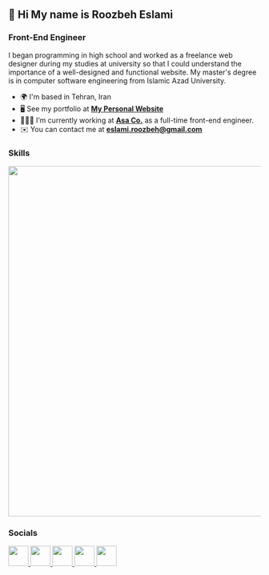 ## 👋 Hi My name is Roozbeh Eslami
### Front-End Engineer

I began programming in high school and worked as a freelance web designer during my studies at university so that I could understand the importance of a well-designed and functional website. My master's degree is in computer software engineering from Islamic Azad University.

*   🌍  I'm based in Tehran, Iran
*   🖥️  See my portfolio at **[My Personal Website](http://www.roozbeheslami.com)**
*   👨🏻‍💻  I’m currently working at **[Asa Co.](https://asax.ir)** as a full-time front-end engineer.
*   ✉️  You can contact me at **[eslami.roozbeh@gmail.com](mailto:eslami.roozbeh@gmail.com)**

### Skills
<p align="left">
  <img src="https://skillicons.dev/icons?i=js,ts,vue,nuxtjs,react,nextjs,html,css,sass,webpack,docker,git,bootstrap,materialui,tailwind" width="700"  />
</p>
                    
### Socials

<p align="left">
  <a href="https://www.codepen.io/roozbeheslami" target="_blank">
    <img src="https://skillicons.dev/icons?i=codepen" width="40" height="40"/>
  </a>
  <a href="https://discord.com/users/Roozbeh Eslami#5542" target="_blank">
    <img src="https://skillicons.dev/icons?i=discord" width="40" height="40"/>
  </a>
  <a href="http://www.instagram.com/roosbeh" target="_blank">
    <img src="https://skillicons.dev/icons?i=instagram" width="40" height="40"/>
  </a>
  <a href="https://www.linkedin.com/in/roozbeheslami" target="_blank">
    <img src="https://skillicons.dev/icons?i=linkedin" width="40" height="40"/>
  </a>
  <a href="https://www.twitter.com/roozbeh_eslami" target="_blank">
    <img src="https://skillicons.dev/icons?i=twitter" width="40" height="40"/>
  </a>
</p>

<!---
roozbeheslami/roozbeheslami is a ✨ special ✨ repository because its `README.md` (this file) appears on your GitHub profile.
You can click the Preview link to take a look at your changes.
--->
